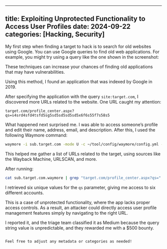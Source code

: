 
---
title: Exploiting Unprotected Functionality to Access User Profiles
date: 2024-09-22
categories: [Hacking, Security]
---

My first step when finding a target to hack is to search for old websites using Google. You can use Google queries to find old web applications. For example, you might try using a query like the one shown in the screenshot:

These techniques can increase your chances of finding old applications that may have vulnerabilities.

Using this method, I found an application that was indexed by Google in 2019.

After specifying the application with the query `site:target.com`, I discovered more URLs related to the website. One URL caught my attention:

`target.com/profile_center.aspx?qs=s4srd4sfd4tsfd5sg5sd5sd5sd5sd5x6f6s55f7s58s5`

What happened next surprised me. I was able to access someone’s profile and edit their name, address, email, and description. After this, I used the following Waymore command:

```bash
waymore -i sub.target.com -mode U -c ~/tool/config/waymore/config.yml -oU sub.target.com.waymore
```

This helped me gather a list of URLs related to the target, using sources like the Wayback Machine, URLSCAN, and more.

After running:

```bash
cat sub.target.com.waymore | grep "target.com/profile_center.aspx?qs="
```

I retrieved six unique values for the `qs` parameter, giving me access to six different accounts.

This is a case of unprotected functionality, where the app lacks proper access controls. As a result, an attacker could directly access user profile management features simply by navigating to the right URL.

I reported it, and the triage team classified it as Medium because the query string value is unpredictable, and they rewarded me with a $500 bounty.
```

Feel free to adjust any metadata or categories as needed!
